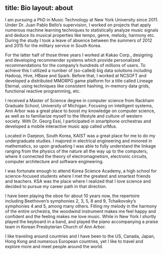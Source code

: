 title: Bio
layout: about
---

I am pursuing a PhD in Music Technology at New York University since 2011. Under Dr. Juan Pablo Bello’s supervision, I worked on projects that apply numerous machine learning techniques to statistically analyze music signals and deduce its musical properties like tempo, genre, melody, harmony etc. During the study I took a leave of absence between the summers of 2012 and 2015 for the military service in South Korea.

For the latter half of those three years I worked at Kakao Corp., designing and developing recommender systems which provide personalized recommendations for the company’s hundreds of millions of users. To achieve this I utilized a number of (so-called) big data solutions including Hadoop, Hive, HBase and Spark. Before that, I worked at NCSOFT and developed a distributed MMORPG game platform for a title called Lineage Eternal, using techniques like consistent hashing, in-memory data grids, functional reactive programming, etc.

I received a Master of Science degree in computer science from Rackham Graduate School, University of Michigan. Focusing on intelligent systems, Ann Arbor was a great place to boost my knowledge on computer science, as well as to familiarize myself to the lifestyle and culture of western society. With Dr. Georg Essl, I participated in smartphone orchestras and developed a mobile interactive music app called urMus.

Located in Daejeon, South Korea, KAIST was a great place for me to do my undergraduate studies. I majored in electrical engineering and minored in mathematics, so upon graduating I was able to fully understand the linkage ranging from the physics of the nature all the way up to the computers, where it connected the theory of electromagnetism, electronic circuits, computer architecture and software engineering.

I was fortunate enough to attend Korea Science Academy, a high school for science-focused students where I met the greatest and smartest friends and teachers. KSA was the place where I realized that I love science and decided to pursue my career path in that direction.

I have been playing the oboe for about 10 years now, the repertoire including Beethoven’s symphonies 2, 3, 5, 8 and 9, Tchaikovsky’s symphonies 4 and 5, among many others. Filling my melody in the harmony of the entire orchestra, the woodwind instrument makes me feel happy and confident and the feeling makes me love music. While in New York I shortly played the keyboard in a band, and played the piano accompanying a praise team in Korean Presbyterian Church of Ann Arbor.

I like traveling around countries and I have been to the US, Canada, Japan, Hong Kong and numerous European countries, yet I like to travel and explore more and meet people around the world.
